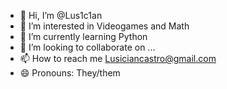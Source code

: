 - 👋 Hi, I’m @Lus1c1an
- 👀 I’m interested in Videogames and Math
- 🌱 I’m currently learning Python
- 💞️ I’m looking to collaborate on ...
- 📫 How to reach me Lusiciancastro@gmail.com
- 😄 Pronouns: They/them

<!---
Lus1c1an/Lus1c1an is a ✨ special ✨ repository because its `README.md` (this file) appears on your GitHub profile.
You can click the Preview link to take a look at your changes.
--->
